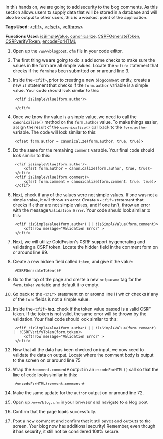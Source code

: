 In this hands on, we are going to add security to the blog comments. As this section allows users to supply data that will be stored in a database and will also be output to other users, this is a weakest point of the application.

**Tags Used**: [\<cfif>](https://helpx.adobe.com/coldfusion/cfml-reference/coldfusion-tags/tags-i/cfif.html), [\<cfset>](https://helpx.adobe.com/coldfusion/cfml-reference/coldfusion-tags/tags-r-s/cfset.html), [\<cfthrow>](https://helpx.adobe.com/coldfusion/cfml-reference/coldfusion-tags/tags-t/cfthrow.html)

**Functions Used**: [isSimpleValue](https://helpx.adobe.com/coldfusion/cfml-reference/coldfusion-functions/functions-in-k/issimplevalue.html), [canonicalize](https://helpx.adobe.com/coldfusion/cfml-reference/coldfusion-functions/functions-c-d/Canonicalize.html), [CSRFGenerateToken](https://helpx.adobe.com/coldfusion/cfml-reference/coldfusion-functions/functions-c-d/CSRFGenerateToken.html), [CSRFverifyToken](https://helpx.adobe.com/coldfusion/cfml-reference/coldfusion-functions/functions-c-d/CSRFVerifyToken.html), [encodeForHTML](https://helpx.adobe.com/coldfusion/cfml-reference/coldfusion-functions/functions-e-g/encodeforhtml.html)

1. Open up the `/www/blogpost.cfm` file in your code editor.
1. The first thing we are going to do is add some checks to make sure the values in the form are all simple values. Locate the `<cfif>` statement that checks if the `form` has been submitted on or around line 3.
1. Inside the `<cfif>`, prior to creating a new `blogcomment` entity, create a new `if` statement that checks if the `form.author` variable is a simple value. Your code should look similar to this:

        <cfif isSimpleValue(form.author)>

        </cfif>

1. Once we know the value is a simple value, we need to call the `canonicalize()` method on the `form.author` value. To make things easier, assign the result of the `canonicalize()` call back to the `form.author` variable. The code will look similar to this:

        <cfset form.author = canonicalize(form.author, true, true)>

1. Do the same for the remaining `comment` variable. Your final code should look similar to this:

        <cfif isSimpleValue(form.author)>
            <cfset form.author = canonicalize(form.author, true, true)>
        </cfif>
        <cfif isSimpleValue(form.comment)>
            <cfset form.comment = canonicalize(form.comment, true, true)>
        </cfif>

1. Next, check if any of the values were not simple values. If one was not a simple value, it will throw an error. Create a `<cfif>` statement that checks if either are not simple values, and if one isn't, throw an error with the message `Validation Error`. Your code should look similar to this:

        <cfif !isSimpleValue(form.author) || !isSimpleValue(form.comment)>
            <cfthrow message="Validation Error" >
        </cfif>

1. Next, we will utilize ColdFusion's CSRF support by generating and validating a CSRF token. Locate the hidden field in the comment form on or around line 99.
1. Create a new hidden field called `token`, and give it the value:

        #CSRFGenerateToken()#

1. Go to the top of the page and create a new `<cfparam>` tag for the `form.token` variable and default it to empty.
1. Go back to the `<cfif>` statement on or around line 11 which checks if any of the `form` fields is not a simple value.
1. Inside the `<cfif>` tag, check if the token value passed is a valid CSRF token. If the token is not valid, the same error will be thrown by the validation. Your final code should look similar to this:

        <cfif !isSimpleValue(form.author) || !isSimpleValue(form.comment) || !CSRFVerifyToken(form.token)>
            <cfthrow message="Validation Error" >
        </cfif>

1. Now that all the data has been checked on input, we now need to validate the data on output. Locate where the comment body is output to the screen on or around line 75.
1. Wrap the `#comment.comment#` output in an `encodeForHTML()` call so that the line of code looks similar to this:

        #encodeForHTML(comment.comment)#

1. Make the same update for the `author` output on or around line 72.
1. Open up `/www/blog.cfm` in your browser and navigate to a blog post.
1. Confirm that the page loads successfully.
1. Post a new comment and confirm that it still saves and outputs to the screen. Your blog now has additional security! Remember, even though it has security, it still not be considered 100% secure.
